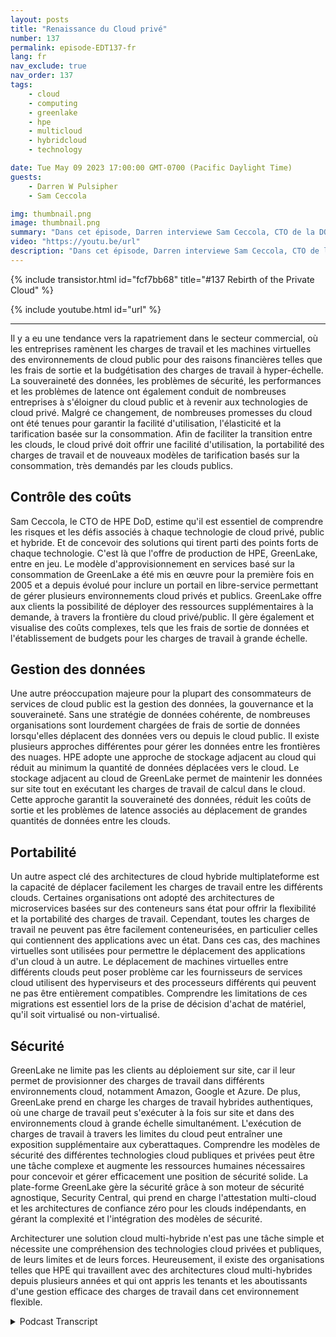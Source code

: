 ```yaml
---
layout: posts
title: "Renaissance du Cloud privé"
number: 137
permalink: episode-EDT137-fr
lang: fr
nav_exclude: true
nav_order: 137
tags:
    - cloud
    - computing
    - greenlake
    - hpe
    - multicloud
    - hybridcloud
    - technology

date: Tue May 09 2023 17:00:00 GMT-0700 (Pacific Daylight Time)
guests:
    - Darren W Pulsipher
    - Sam Ceccola

img: thumbnail.png
image: thumbnail.png
summary: "Dans cet épisode, Darren interviewe Sam Ceccola, CTO de la DOD pour HPE, à propos des nouveaux modèles commerciaux et technologiques qui modifient la manière dont les organisations consomment le cloud hybride."
video: "https://youtu.be/url"
description: "Dans cet épisode, Darren interviewe Sam Ceccola, CTO de la DOD pour HPE, à propos des nouveaux modèles commerciaux et technologiques qui modifient la manière dont les organisations consomment le cloud hybride."
---
```


<div>
{% include transistor.html id="fcf7bb68" title="#137 Rebirth of the Private Cloud" %}

{% include youtube.html id="url" %}
</div>

---

Il y a eu une tendance vers la rapatriement dans le secteur commercial, où les entreprises ramènent les charges de travail et les machines virtuelles des environnements de cloud public pour des raisons financières telles que les frais de sortie et la budgétisation des charges de travail à hyper-échelle. La souveraineté des données, les problèmes de sécurité, les performances et les problèmes de latence ont également conduit de nombreuses entreprises à s'éloigner du cloud public et à revenir aux technologies de cloud privé. Malgré ce changement, de nombreuses promesses du cloud ont été tenues pour garantir la facilité d'utilisation, l'élasticité et la tarification basée sur la consommation. Afin de faciliter la transition entre les clouds, le cloud privé doit offrir une facilité d'utilisation, la portabilité des charges de travail et de nouveaux modèles de tarification basés sur la consommation, très demandés par les clouds publics.

## Contrôle des coûts

Sam Ceccola, le CTO de HPE DoD, estime qu'il est essentiel de comprendre les risques et les défis associés à chaque technologie de cloud privé, public et hybride. Et de concevoir des solutions qui tirent parti des points forts de chaque technologie. C'est là que l'offre de production de HPE, GreenLake, entre en jeu. Le modèle d'approvisionnement en services basé sur la consommation de GreenLake a été mis en œuvre pour la première fois en 2005 et a depuis évolué pour inclure un portail en libre-service permettant de gérer plusieurs environnements cloud privés et publics. GreenLake offre aux clients la possibilité de déployer des ressources supplémentaires à la demande, à travers la frontière du cloud privé/public. Il gère également et visualise des coûts complexes, tels que les frais de sortie de données et l'établissement de budgets pour les charges de travail à grande échelle.

## Gestion des données

Une autre préoccupation majeure pour la plupart des consommateurs de services de cloud public est la gestion des données, la gouvernance et la souveraineté. Sans une stratégie de données cohérente, de nombreuses organisations sont lourdement chargées de frais de sortie de données lorsqu'elles déplacent des données vers ou depuis le cloud public. Il existe plusieurs approches différentes pour gérer les données entre les frontières des nuages. HPE adopte une approche de stockage adjacent au cloud qui réduit au minimum la quantité de données déplacées vers le cloud. Le stockage adjacent au cloud de GreenLake permet de maintenir les données sur site tout en exécutant les charges de travail de calcul dans le cloud. Cette approche garantit la souveraineté des données, réduit les coûts de sortie et les problèmes de latence associés au déplacement de grandes quantités de données entre les clouds.

## Portabilité

Un autre aspect clé des architectures de cloud hybride multiplateforme est la capacité de déplacer facilement les charges de travail entre les différents clouds. Certaines organisations ont adopté des architectures de microservices basées sur des conteneurs sans état pour offrir la flexibilité et la portabilité des charges de travail. Cependant, toutes les charges de travail ne peuvent pas être facilement conteneurisées, en particulier celles qui contiennent des applications avec un état. Dans ces cas, des machines virtuelles sont utilisées pour permettre le déplacement des applications d'un cloud à un autre. Le déplacement de machines virtuelles entre différents clouds peut poser problème car les fournisseurs de services cloud utilisent des hyperviseurs et des processeurs différents qui peuvent ne pas être entièrement compatibles. Comprendre les limitations de ces migrations est essentiel lors de la prise de décision d'achat de matériel, qu'il soit virtualisé ou non-virtualisé.

## Sécurité

GreenLake ne limite pas les clients au déploiement sur site, car il leur permet de provisionner des charges de travail dans différents environnements cloud, notamment Amazon, Google et Azure. De plus, GreenLake prend en charge les charges de travail hybrides authentiques, où une charge de travail peut s'exécuter à la fois sur site et dans des environnements cloud à grande échelle simultanément. L'exécution de charges de travail à travers les limites du cloud peut entraîner une exposition supplémentaire aux cyberattaques. Comprendre les modèles de sécurité des différentes technologies cloud publiques et privées peut être une tâche complexe et augmente les ressources humaines nécessaires pour concevoir et gérer efficacement une position de sécurité solide. La plate-forme GreenLake gère la sécurité grâce à son moteur de sécurité agnostique, Security Central, qui prend en charge l'attestation multi-cloud et les architectures de confiance zéro pour les clouds indépendants, en gérant la complexité et l'intégration des modèles de sécurité.

Architecturer une solution cloud multi-hybride n'est pas une tâche simple et nécessite une compréhension des technologies cloud privées et publiques, de leurs limites et de leurs forces. Heureusement, il existe des organisations telles que HPE qui travaillent avec des architectures cloud multi-hybrides depuis plusieurs années et qui ont appris les tenants et les aboutissants d'une gestion efficace des charges de travail dans cet environnement flexible.



<details>
<summary> Podcast Transcript </summary>

<p></p>

</details>

